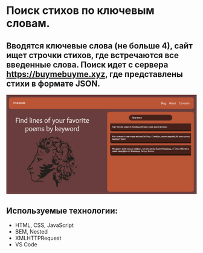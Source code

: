 # Поиск стихов по ключевым словам.

## Вводятся ключевые слова (не больше 4), сайт ищет строчки стихов, где встречаются все введенные слова. Поиск идет с сервера https://buymebuyme.xyz, где представлены стихи в формате JSON.
![Скриншот](./images/screenshot.png)

## Используемые технологии:
* HTML, CSS, JavaScript
* BEM, Nested
* XMLHTTPRequest
* VS Code
